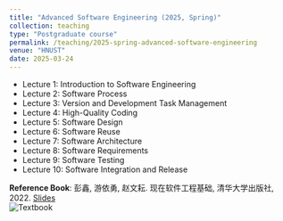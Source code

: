 ```yaml
---
title: "Advanced Software Engineering (2025, Spring)"
collection: teaching
type: "Postgraduate course"
permalink: /teaching/2025-spring-advanced-software-engineering
venue: "HNUST"
date: 2025-03-24
---
```

* Lecture 1: Introduction to Software Engineering
* Lecture 2: Software Process
* Lecture 3: Version and Development Task Management
* Lecture 4: High-Quality Coding
* Lecture 5: Software Design
* Lecture 6: Software Reuse
* Lecture 7: Software Architecture
* Lecture 8: Software Requirements
* Lecture 9: Software Testing
* Lecture 10: Software Integration and Release

 
**Reference Book**: 彭鑫, 游依勇, 赵文耘. 现在软件工程基础, 清华大学出版社, 2022. [Slides](https://pan.baidu.com/s/1HN58IC9znGtXPRKMnhN7dw)  
![Textbook](http://guoshengkang.github.io/files/2021-spring-advanced-software-engineering-教材封面.jpg)
